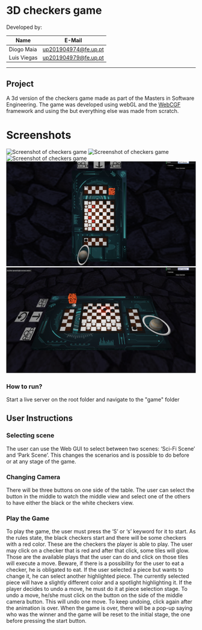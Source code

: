 # 3D checkers game

Developed by:

| Name        | E-Mail               |
| ----------- | -------------------- |
| Diogo Maia  | up201904974@fe.up.pt |
| Luis Viegas | up201904979@fe.up.pt |

---

## Project

A 3d version of the checkers game made as part of the Masters in Software Engineering.
The game was developed using webGL and the [WebCGF](https://paginas.fe.up.pt/~ruirodrig/pub/sw/webcgf/docs/) framework and using the but everything else was made from scratch.

# Screenshots

![Screenshot of checkers game](./game/screenshots/SGI3_T6_G10_1.png)
![Screenshot of checkers game](./game/screenshots/SGI3_T6_G10_2.png)
![Screenshot of checkers game](./game/screenshots/SGI3_T6_G10_3.png)
![Screenshot of checkers game](./game/screenshots/SGI3_T6_G10_4.png)
![Screenshot of checkers game](./game/screenshots/SGI3_T6_G10_5.png)

### How to run?

Start a live server on the root folder and navigate to the "game" folder

## User Instructions

### Selecting scene

The user can use the Web GUI to select between two scenes: ‘Sci-Fi Scene’ and ‘Park Scene’. This changes the scenarios and is possible to do before or at any stage of the game.

### Changing Camera

There will be three buttons on one side of the table. The user can select the button in the middle to watch the middle view and select one of the others to have either the black or the white checkers view.

### Play the Game

To play the game, the user must press the ‘S’ or ‘s’ keyword for it to start. As the rules state, the black checkers start and there will be some checkers with a red color. These are the checkers the player is able to play.
The user may click on a checker that is red and after that click, some tiles will glow. Those are the available plays that the user can do and click on those tiles will execute a move. Beware, if there is a possibility for the user to eat a checker, he is obligated to eat.
If the user selected a piece but wants to change it, he can select another highlighted piece. The currently selected piece will have a slightly different color and a spotlight highlighting it.
If the player decides to undo a move, he must do it at piece selection stage. To undo a move, he/she must click on the button on the side of the middle camera button. This will undo one move. To keep undoing, click again after the animation is over.
When the game is over, there will be a pop-up saying who was the winner and the game will be reset to the initial stage, the one before pressing the start button.

